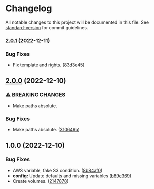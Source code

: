 # Changelog

All notable changes to this project will be documented in this file. See [standard-version](https://github.com/conventional-changelog/standard-version) for commit guidelines.

### [2.0.1](https://git.laurivan.com/Dev/ansible-role-outline-wiki/compare/v2.0.0...v2.0.1) (2022-12-11)


### Bug Fixes

* Fix template and rights. ([83d3e45](https://git.laurivan.com/Dev/ansible-role-outline-wiki/commit/83d3e45c05c096506430fd9e2568787c8a793a25))

## [2.0.0](https://git.laurivan.com/Dev/ansible-role-outline-wiki/compare/v1.0.0...v2.0.0) (2022-12-10)


### ⚠ BREAKING CHANGES

* Make paths absolute.

### Bug Fixes

* Make paths absolute. ([310649b](https://git.laurivan.com/Dev/ansible-role-outline-wiki/commit/310649b9735822eee4f962bbb3f9207c33989f89))

## 1.0.0 (2022-12-10)

### Bug Fixes

* AWS variable, fake S3 condition. ([8b84af0](https://git.laurivan.com/Dev/ansible-role-outline-wiki/commit/8b84af081fc8ec7a63ce139409c3fbd546ae1478))
* **config:** Update defaults and missing variables ([b89c369](https://git.laurivan.com/Dev/ansible-role-outline-wiki/commit/b89c369824468118c7897b62cfba20351531643b))
* Create volumes. ([2147878](https://git.laurivan.com/Dev/ansible-role-outline-wiki/commit/2147878061376a8052c375a01569da661f3daa4f))
